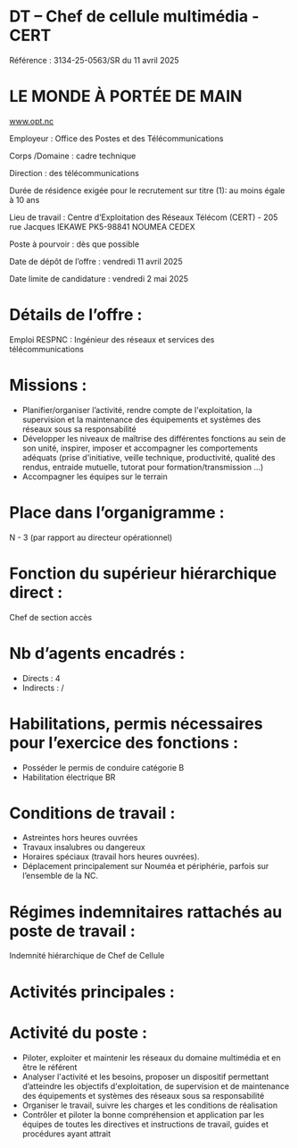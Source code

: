 # DT – Chef de cellule multimédia - CERT

Référence : 3134-25-0563/SR du 11 avril 2025

# LE MONDE À PORTÉE DE MAIN

www.opt.nc

Employeur : Office des Postes et des Télécommunications

Corps /Domaine : cadre technique

Direction : des télécommunications

Durée de résidence exigée pour le recrutement sur titre (1): au moins égale à 10 ans

Lieu de travail : Centre d’Exploitation des Réseaux Télécom (CERT) - 205 rue Jacques IEKAWE PK5-98841 NOUMEA CEDEX

Poste à pourvoir : dès que possible

Date de dépôt de l’offre : vendredi 11 avril 2025

Date limite de candidature : vendredi 2 mai 2025

# Détails de l’offre :

Emploi RESPNC : Ingénieur des réseaux et services des télécommunications

# Missions :

- Planifier/organiser l’activité, rendre compte de l'exploitation, la supervision et la maintenance des équipements et systèmes des réseaux sous sa responsabilité
- Développer les niveaux de maîtrise des différentes fonctions au sein de son unité, inspirer, imposer et accompagner les comportements adéquats (prise d'initiative, veille technique, productivité, qualité des rendus, entraide mutuelle, tutorat pour formation/transmission ...)
- Accompagner les équipes sur le terrain

# Place dans l’organigramme :

N - 3 (par rapport au directeur opérationnel)

# Fonction du supérieur hiérarchique direct :

Chef de section accès

# Nb d’agents encadrés :

- Directs : 4
- Indirects : /

# Habilitations, permis nécessaires pour l’exercice des fonctions :

- Posséder le permis de conduire catégorie B
- Habilitation électrique BR

# Conditions de travail :

- Astreintes hors heures ouvrées
- Travaux insalubres ou dangereux
- Horaires spéciaux (travail hors heures ouvrées).
- Déplacement principalement sur Nouméa et périphérie, parfois sur l’ensemble de la NC.

# Régimes indemnitaires rattachés au poste de travail :

Indemnité hiérarchique de Chef de Cellule

# Activités principales :

# Activité du poste :

- Piloter, exploiter et maintenir les réseaux du domaine multimédia et en être le référent
- Analyser l'activité et les besoins, proposer un dispositif permettant d’atteindre les objectifs d'exploitation, de supervision et de maintenance des équipements et systèmes des réseaux sous sa responsabilité
- Organiser le travail, suivre les charges et les conditions de réalisation
- Contrôler et piloter la bonne compréhension et application par les équipes de toutes les directives et instructions de travail, guides et procédures ayant attrait